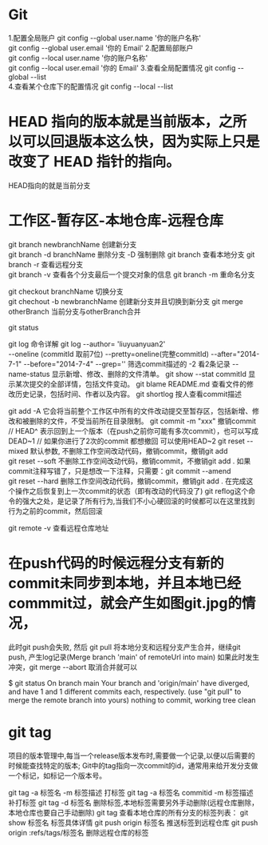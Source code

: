 <!--
 * @Author: liuyuanyuan
 * @Date: 2022-05-28 22:03:32
 * @Description: 
 * 
-->
# Git 
1.配置全局账户 
  git config --global user.name '你的账户名称'  
  git config --global user.email '你的 Email'
2.配置局部账户  
  git config --local user.name '你的账户名称'  
  git config --local user.email '你的 Email'
3.查看全局配置情况 
  git config --global --list  
4.查看某个仓库下的配置情况
  git config --local --list

# HEAD 指向的版本就是当前版本，之所以可以回退版本这么快，因为实际上只是改变了 HEAD 指针的指向。
  HEAD指向的就是当前分支

# 工作区-暂存区-本地仓库-远程仓库
  git branch newbranchName 创建新分支      
  git branch -d  branchName   删除分支  -D 强制删除
  git branch       查看本地分支
  git branch -r    查看远程分支          
  git branch -v    查看各个分支最后一个提交对象的信息
  git branch -m <oldbranch-name><newbranch-name> 重命名分支

  git checkout branchName  切换分支    
  git chechout -b newbranchName  创建新分支并且切换到新分支
  git merge otherBranch  当前分支与otherBranch合并   

  git status  

  git log 命令详解
  git log  --author= 'liuyuanyuan2'  
            --oneline (commitId 取前7位)
            --pretty=oneline(完整commitId)
            --after="2014-7-1" --before="2014-7-4"
            --grep='' 筛选commit描述的
            -2 看2条记录
            --name-status	 显示新增、修改、删除的文件清单。
  git show --stat  commitId  显示某次提交的全部详情，包括文件变动。
  git blame README.md        查看文件的修改历史记录，包括时间、作者以及内容。
  git shortlog  按人查看commit描述  
   
  

  git add -A 它会将当前整个工作区中所有的文件改动提交至暂存区，包括新增、修改和被删除的文件，不受当前所在目录限制。
  git commit -m "xxx"
  撤销commit 
  // HEAD^ 表示回到上一个版本（在push之前你可能有多次commit），也可以写成DEAD~1
  // 如果你进行了2次的commit 都想撤回  可以使用HEAD~2
  git reset --mixed 默认参数, 不删除工作空间改动代码，撤销commit，撤销git add                 
  git reset --soft  不删除工作空间改动代码，撤销commit，不撤销git add .
                     如果commit注释写错了，只是想改一下注释，只需要：git commit --amend  
  git reset --hard  删除工作空间改动代码，撤销commit，撤销git add . 
                    在完成这个操作之后恢复到上一次commit的状态（即有改动的代码没了)
  git reflog这个命令的强大之处，是记录了所有行为,当我们不小心硬回滚的时侯都可以在这里找到行为之前的commit，然后回滚 
  
  
  git remote -v 查看远程仓库地址


# 在push代码的时候远程分支有新的commit未同步到本地，并且本地已经commmit过，就会产生如图git.jpg的情况，
  此时git push会失败, 然后 git pull 将本地分支和远程分支产生合并，继续git push,
  产生log记录(Merge branch 'main' of remoteUrl  into main)
  如果此时发生冲突，git merge --abort 取消合并就可以 
  
  $ git status
    On branch main
    Your branch and 'origin/main' have diverged,
    and have 1 and 1 different commits each, respectively.
    (use "git pull" to merge the remote branch into yours)
    nothing to commit, working tree clean


# git tag
项目的版本管理中,每当一个release版本发布时,需要做一个记录,以便以后需要的时候能查找特定的版本;
Git中的tag指向一次commit的id，通常用来给开发分支做一个标记，如标记一个版本号。

git tag -a 标签名 -m 标签描述           打标签
git tag -a 标签名 commitid -m 标签描述  补打标签 
git tag -d 标签名                 删除标签,本地标签需要另外手动删除(远程仓库删除，本地仓库也要自己手动删除)
git tag                        查看本地仓库的所有分支的标签列表：
git show 标签名                 标签具体详情
git push origin 标签名               推送标签到远程仓库
git push origin :refs/tags/标签名    删除远程仓库的标签

